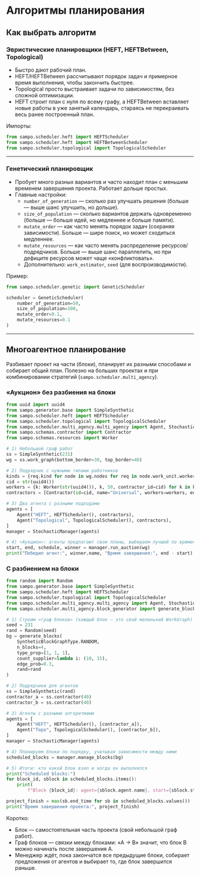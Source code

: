 # Алгоритмы планирования

## Как выбрать алгоритм

### Эвристические планировщики (HEFT, HEFTBetween, Topological)

- Быстро дают рабочий план.
- HEFT/HEFTBetween рассчитывают порядок задач и примерное время выполнения, чтобы закончить быстрее.
- Topological просто выстраивает задачи по зависимостям, без сложной оптимизации.
- HEFT строит план с нуля по всему графу, а HEFTBetween вставляет новые работы в уже занятый календарь, стараясь не
  перекраивать весь ранее построенный план.

Импорты:

```python
from sampo.scheduler.heft import HEFTScheduler
from sampo.scheduler.heft import HEFTBetweenScheduler
from sampo.scheduler.topological import TopologicalScheduler
```

---

### Генетический планировщик

- Пробует много разных вариантов и часто находит план с меньшим временем завершения проекта. Работает дольше простых.
- Главные настройки:
    - `number_of_generation` — сколько раз улучшать решения (больше — выше шанс улучшить, но дольше).
    - `size_of_population` — сколько вариантов держать одновременно (больше — больше идей, но медленнее и больше
      памяти).
    - `mutate_order` — как часто менять порядок задач (сохраняя зависимости). Больше — шире поиск, но может сходиться
      медленнее.
    - `mutate_resources` — как часто менять распределение ресурсов/подрядчиков. Больше — выше шанс параллелить, но при
      дефиците ресурсов может чаще «конфликтовать».
    - Дополнительно: `work_estimator`, `seed` (для воспроизводимости).

Пример:

```python
from sampo.scheduler.genetic import GeneticScheduler

scheduler = GeneticScheduler(
    number_of_generation=50,
    size_of_population=100,
    mutate_order=0.1,
    mutate_resources=0.1
)
```

---

## Многоагентное планирование

Разбивает проект на части (блоки), планирует их разными способами и собирает общий план. Полезно на больших проектах и
при комбинировании стратегий (`sampo.scheduler.multi_agency`).

### «Аукцион» без разбиения на блоки

```python
from uuid import uuid4
from sampo.generator.base import SimpleSynthetic
from sampo.scheduler.heft import HEFTScheduler
from sampo.scheduler.topological import TopologicalScheduler
from sampo.scheduler.multi_agency.multi_agency import Agent, StochasticManager
from sampo.schemas.contractor import Contractor
from sampo.schemas.resources import Worker

# 1) Небольшой граф работ
ss = SimpleSynthetic(231)
wg = ss.work_graph(bottom_border=30, top_border=40)

# 2) Подрядчик с нужными типами работников
kinds = {req.kind for node in wg.nodes for req in node.work_unit.worker_reqs}
cid = str(uuid4())
workers = {k: Worker(str(uuid4()), k, 50, contractor_id=cid) for k in kinds}
contractors = [Contractor(id=cid, name="Universal", workers=workers, equipments={})]

# 3) Два агента с разными подходами
agents = [
    Agent("HEFT", HEFTScheduler(), contractors),
    Agent("Topological", TopologicalScheduler(), contractors),
]
manager = StochasticManager(agents)

# 4) «Аукцион»: агенты предлагают свои планы, выбираем лучший по времени завершения
start, end, schedule, winner = manager.run_auction(wg)
print("Победил агент:", winner.name, "Время завершения:", end - start)
```

### С разбиением на блоки

```python
from random import Random
from sampo.generator.base import SimpleSynthetic
from sampo.scheduler.heft import HEFTScheduler
from sampo.scheduler.topological import TopologicalScheduler
from sampo.scheduler.multi_agency.multi_agency import Agent, StochasticManager
from sampo.scheduler.multi_agency.block_generator import generate_blocks, SyntheticBlockGraphType

# 1) Строим «граф блоков» (каждый блок — это свой маленький WorkGraph)
seed = 231
rand = Random(seed)
bg = generate_blocks(
    SyntheticBlockGraphType.RANDOM,
    n_blocks=4,
    type_prop=[1, 1, 1],
    count_supplier=lambda i: (10, 15),
    edge_prob=0.3,
    rand=rand
)

# 2) Подрядчики для агентов
ss = SimpleSynthetic(rand)
contractor_a = ss.contractor(40)
contractor_b = ss.contractor(40)

# 3) Агенты с разными алгоритмами
agents = [
    Agent("HEFT", HEFTScheduler(), [contractor_a]),
    Agent("Topo", TopologicalScheduler(), [contractor_b]),
]
manager = StochasticManager(agents)

# 4) Планируем блоки по порядку, учитывая зависимости между ними
scheduled_blocks = manager.manage_blocks(bg)

# 5) Итоги: кто какой блок взял и когда он выполнялся
print("Scheduled blocks:")
for block_id, sblock in scheduled_blocks.items():
    print(
        f"Block {block_id}: agent={sblock.agent.name}, start={sblock.start_time}, end={sblock.end_time}, duration={sblock.duration}")

project_finish = max(sb.end_time for sb in scheduled_blocks.values())
print("Время завершения проекта:", project_finish)
```

Коротко:

- Блок — самостоятельная часть проекта (свой небольшой граф работ).
- Граф блоков — связки между блоками: «A → B» значит, что блок B можно начинать после завершения A.
- Менеджер ждёт, пока закончатся все предыдущие блоки, собирает предложения от агентов и выбирает то, где блок
  завершится раньше.
